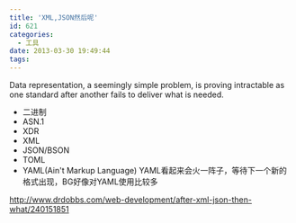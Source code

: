 ```yaml
---
title: 'XML,JSON然后呢'
id: 621
categories:
  - 工具
date: 2013-03-30 19:49:44
tags:
---
```


Data representation, a seemingly simple problem, is proving intractable as one standard after another fails to deliver what is needed.

*   <span style="line-height: 16px;">二进制</span>
*   ASN.1
*   XDR
*   XML
*   JSON/BSON
*   TOML
*   YAML(Ain't Markup Language)
YAML看起来会火一阵子，等待下一个新的格式出现，BG好像对YAML使用比较多

http://www.drdobbs.com/web-development/after-xml-json-then-what/240151851